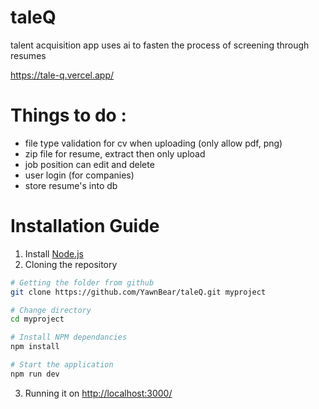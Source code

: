# taleQ
talent acquisition app uses ai to fasten the process of screening through resumes 

https://tale-q.vercel.app/

# Things to do : 
- file type validation for cv when uploading (only allow pdf, png)
- zip file for resume, extract then only upload
- job position can edit and delete
- user login (for companies)
- store resume's into db 


# Installation Guide 
1. Install [Node.js](https://nodejs.org/en/download)
2. Cloning the repository
``` bash
# Getting the folder from github 
git clone https://github.com/YawnBear/taleQ.git myproject

# Change directory 
cd myproject

# Install NPM dependancies
npm install

# Start the application
npm run dev
```
3. Running it on [http://localhost:3000/](http://localhost:3000/)